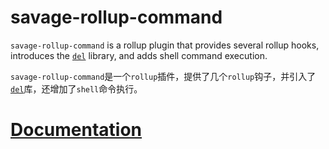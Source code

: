 # savage-rollup-command

`savage-rollup-command` is a rollup plugin that provides several rollup hooks, introduces the [`del`](https://www.npmjs.com/package/del/v/5.1.0) library, and adds shell command execution.

`savage-rollup-command`是一个`rollup`插件，提供了几个`rollup`钩子，并引入了[`del`](https://www.npmjs.com/package/del/v/5.1.0)库，还增加了`shell`命令执行。

# [Documentation](https://savage181855.github.io/savage-rollup-command/)

